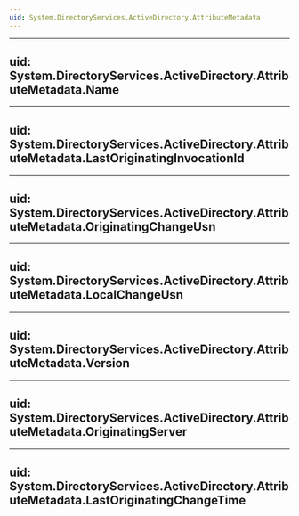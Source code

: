 ```yaml
---
uid: System.DirectoryServices.ActiveDirectory.AttributeMetadata
---
```


---
uid: System.DirectoryServices.ActiveDirectory.AttributeMetadata.Name
---

---
uid: System.DirectoryServices.ActiveDirectory.AttributeMetadata.LastOriginatingInvocationId
---

---
uid: System.DirectoryServices.ActiveDirectory.AttributeMetadata.OriginatingChangeUsn
---

---
uid: System.DirectoryServices.ActiveDirectory.AttributeMetadata.LocalChangeUsn
---

---
uid: System.DirectoryServices.ActiveDirectory.AttributeMetadata.Version
---

---
uid: System.DirectoryServices.ActiveDirectory.AttributeMetadata.OriginatingServer
---

---
uid: System.DirectoryServices.ActiveDirectory.AttributeMetadata.LastOriginatingChangeTime
---
